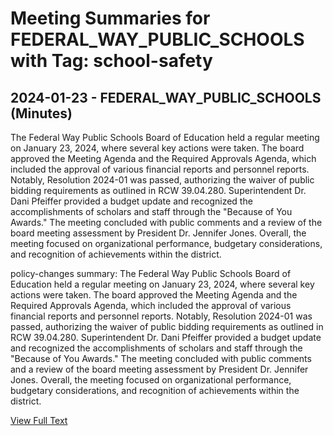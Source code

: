 # Meeting Summaries for FEDERAL_WAY_PUBLIC_SCHOOLS with Tag: school-safety

## 2024-01-23 - FEDERAL_WAY_PUBLIC_SCHOOLS (Minutes)

The Federal Way Public Schools Board of Education held a regular meeting on January 23, 2024, where several key actions were taken. The board approved the Meeting Agenda and the Required Approvals Agenda, which included the approval of various financial reports and personnel reports. Notably, Resolution 2024-01 was passed, authorizing the waiver of public bidding requirements as outlined in RCW 39.04.280. Superintendent Dr. Dani Pfeiffer provided a budget update and recognized the accomplishments of scholars and staff through the "Because of You Awards." The meeting concluded with public comments and a review of the board meeting assessment by President Dr. Jennifer Jones. Overall, the meeting focused on organizational performance, budgetary considerations, and recognition of achievements within the district. 

policy-changes
summary: The Federal Way Public Schools Board of Education held a regular meeting on January 23, 2024, where several key actions were taken. The board approved the Meeting Agenda and the Required Approvals Agenda, which included the approval of various financial reports and personnel reports. Notably, Resolution 2024-01 was passed, authorizing the waiver of public bidding requirements as outlined in RCW 39.04.280. Superintendent Dr. Dani Pfeiffer provided a budget update and recognized the accomplishments of scholars and staff through the "Because of You Awards." The meeting concluded with public comments and a review of the board meeting assessment by President Dr. Jennifer Jones. Overall, the meeting focused on organizational performance, budgetary considerations, and recognition of achievements within the district.

[View Full Text](https://raw.githubusercontent.com/VoronoiPerspectives/WashingtonStateSchoolBoardExplorer/refs/heads/main/data/countries/usa/states/wa/counties/king/school_boards/federal_way_public_schools/2024/2024-01-23-minutes.txt)

